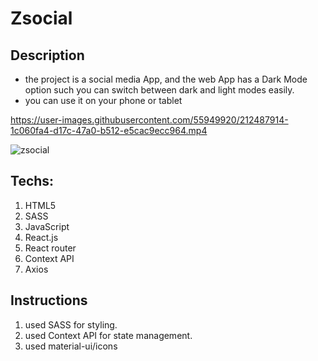 # Zsocial

## Description
- the project is a social media App, and the web App has a Dark Mode option such you can switch between dark and light modes easily.
- you can use it on your phone or tablet

https://user-images.githubusercontent.com/55949920/212487914-1c060fa4-d17c-47a0-b512-e5cac9ecc964.mp4


![zsocial](https://user-images.githubusercontent.com/55949920/212488584-b307d6a2-198e-4017-87d1-f73e289c8719.gif)



## Techs:
1. HTML5
2. SASS
3. JavaScript
4. React.js
5. React router
6. Context API
7. Axios

## Instructions
1. used SASS for styling.
2. used Context API for state management.
3. used material-ui/icons
